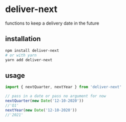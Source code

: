 # deliver-next

functions to keep a delivery date in the future

## installation
```bash
npm install deliver-next
# or with yarn
yarn add deliver-next
```

## usage
```js
import { nextQuarter, nextYear } from 'deliver-next'

// pass in a date or pass no argument for now
nextQuarter(new Date('12-10-2020'))
//'Q1'
nextYear(new Date('12-10-2020'))
//'2021'
